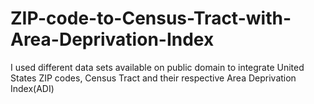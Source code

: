 # ZIP-code-to-Census-Tract-with-Area-Deprivation-Index
I used different data sets available on public domain to integrate United States ZIP codes, Census Tract and their respective Area Deprivation Index(ADI)
